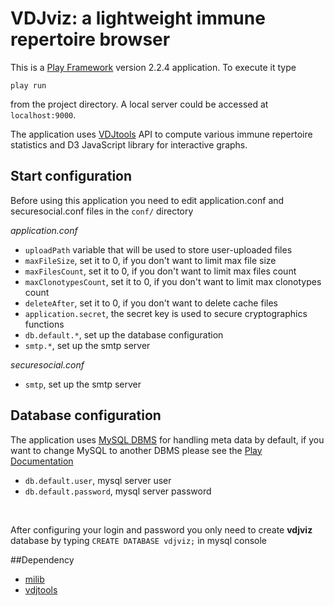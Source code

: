 # VDJviz: a lightweight immune repertoire browser

This is a [Play Framework](https://www.playframework.com/) version 2.2.4 application. To execute it type
```
play run
```
from the project directory. A local server could be accessed at `localhost:9000`. 

The application uses [VDJtools](https://github.com/mikessh/vdjtools) API to compute various immune repertoire statistics and D3 JavaScript library for interactive graphs.

## Start configuration

Before using this application you need to edit application.conf and securesocial.conf files in the `conf/` directory

*application.conf*
- `uploadPath` variable that will be used to store user-uploaded files
- `maxFileSize`, set it to 0, if you don't want to limit max file size
- `maxFilesCount`, set it to 0, if you don't want to limit max files count
- `maxClonotypesCount`, set it to 0, if you don't want to limit max clonotypes count
- `deleteAfter`, set it to 0, if you don't want to delete cache files
- `application.secret`, the secret key is used to secure cryptographics functions
- `db.default.*`, set up the database configuration
- `smtp.*`, set up the smtp server

*securesocial.conf*
- `smtp`, set up the smtp server

## Database configuration
  The application uses [MySQL DBMS](http://www.mysql.com/) for handling meta data by default, if you want to change MySQL to another DBMS please see the [Play Documentation](https://www.playframework.com/documentation/2.2.4/JavaDatabase)
  - `db.default.user`, mysql server user
  - `db.default.password`, mysql server password
  <br>

After configuring your login and password you only need to create **vdjviz** database by typing `CREATE DATABASE vdjviz;` in mysql console

##Dependency

  - [milib](https://github.com/milaboratory/milib)
  - [vdjtools](https://github.com/mikessh/vdjtools)
